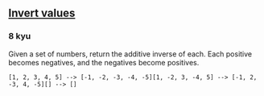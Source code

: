 <h2><a href=https://www.codewars.com/kata/5899dc03bc95b1bf1b0000ad/train/cpp target="_blank">Invert values</a></h2><h3>8 kyu</h3><p>Given a set of numbers, return the additive inverse of each. Each positive becomes negatives, and the negatives become positives.</p><pre><code>[1, 2, 3, 4, 5] --&gt; [-1, -2, -3, -4, -5][1, -2, 3, -4, 5] --&gt; [-1, 2, -3, 4, -5][] --&gt; []</code></pre>
